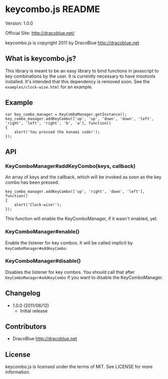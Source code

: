 keycombo.js README
===========================

Version: 1.0.0

Official Site: <http://dracoblue.net/>

keycombo.js is copyright 2011 by DracoBlue <http://dracoblue.net>

What is keycombo.js?
--------------------
This library is meant to be an easy library to bind functions in javascript
to key combinations by the user. It is currently necessary to have mootools
installed. It's intended that this dependency is removed soon. See the
`examples/clock-wise.html` for an example.

## Example

    var key_combo_manager = KeyComboManager.getInstance();
    key_combo_manager.addKeyCombo(['up', 'up', 'down', 'down', 'left', 'right', 'left', 'right', 'b', 'a'], function() 
    {
        alert('You pressed the konami code!');
    });

## API

### KeyComboManager#addKeyCombo(keys, callback)

An array of keys and the callback, which will be invoked as soon as the key
combo has been pressed.

    key_combo_manager.addKeyCombo(['up', 'right', 'down', 'left'], function() 
    {
        alert('Clock-wise!');
    });

This function will enable the KeyComboManager, if it wasn't enabled, yet.

### KeyComboManager#enable()

Enable the listener for key combos. It will be called implicit by
`KeyComboManager#addKeyCombo`.

### KeyComboManager#disable()

Disables the listener for key combos. You should call that after 
`KeyComboManager#addKeyCombo` if you want to disable the
KeyComboManager.

Changelog
---------

- 1.0.0 (2011/06/12)
  - Initial release

Contributors
------------

- DracoBlue http://dracoblue.net

License
--------

keycombo.js is licensed under the terms of MIT. See LICENSE for more information.
